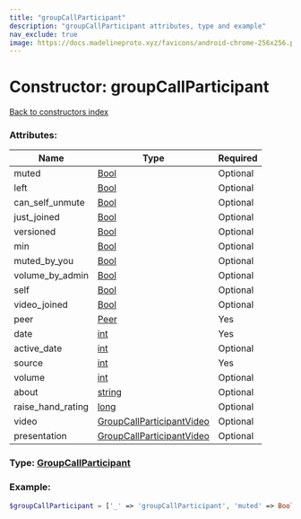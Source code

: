 ```yaml
---
title: "groupCallParticipant"
description: "groupCallParticipant attributes, type and example"
nav_exclude: true
image: https://docs.madelineproto.xyz/favicons/android-chrome-256x256.png
---
```

# Constructor: groupCallParticipant  
[Back to constructors index](/API_docs/constructors/index.html)



### Attributes:

| Name     |    Type       | Required |
|----------|---------------|----------|
|muted|[Bool](/API_docs/types/Bool.html) | Optional|
|left|[Bool](/API_docs/types/Bool.html) | Optional|
|can\_self\_unmute|[Bool](/API_docs/types/Bool.html) | Optional|
|just\_joined|[Bool](/API_docs/types/Bool.html) | Optional|
|versioned|[Bool](/API_docs/types/Bool.html) | Optional|
|min|[Bool](/API_docs/types/Bool.html) | Optional|
|muted\_by\_you|[Bool](/API_docs/types/Bool.html) | Optional|
|volume\_by\_admin|[Bool](/API_docs/types/Bool.html) | Optional|
|self|[Bool](/API_docs/types/Bool.html) | Optional|
|video\_joined|[Bool](/API_docs/types/Bool.html) | Optional|
|peer|[Peer](/API_docs/types/Peer.html) | Yes|
|date|[int](/API_docs/types/int.html) | Yes|
|active\_date|[int](/API_docs/types/int.html) | Optional|
|source|[int](/API_docs/types/int.html) | Yes|
|volume|[int](/API_docs/types/int.html) | Optional|
|about|[string](/API_docs/types/string.html) | Optional|
|raise\_hand\_rating|[long](/API_docs/types/long.html) | Optional|
|video|[GroupCallParticipantVideo](/API_docs/types/GroupCallParticipantVideo.html) | Optional|
|presentation|[GroupCallParticipantVideo](/API_docs/types/GroupCallParticipantVideo.html) | Optional|



### Type: [GroupCallParticipant](/API_docs/types/GroupCallParticipant.html)


### Example:

```php
$groupCallParticipant = ['_' => 'groupCallParticipant', 'muted' => Bool, 'left' => Bool, 'can_self_unmute' => Bool, 'just_joined' => Bool, 'versioned' => Bool, 'min' => Bool, 'muted_by_you' => Bool, 'volume_by_admin' => Bool, 'self' => Bool, 'video_joined' => Bool, 'peer' => Peer, 'date' => int, 'active_date' => int, 'source' => int, 'volume' => int, 'about' => 'string', 'raise_hand_rating' => long, 'video' => GroupCallParticipantVideo, 'presentation' => GroupCallParticipantVideo];
```  

